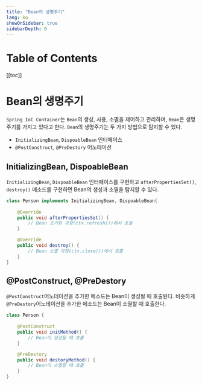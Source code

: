 ```yaml
---
title: "Bean의 생명주기"
lang: ko
showOnSidebar: true
sidebarDepth: 0
---
```


# Table of Contents
[[toc]]

# Bean의 생명주기
`Spring IoC Container`는 `Bean`의 생성, 사용, 소멸을 제어하고 관리하며, `Bean`은 생명주기를 가지고 있다고 한다. `Bean`의 생명주기는 두 가지 방법으로 탐지할 수 있다.

- `InitializingBean`, `DispoableBean` 인터페이스
- `@PostConstruct`, `@PreDestory` 어노테이션

## InitializingBean, DispoableBean
`InitializingBean`, `DispoableBean` 인터페이스를 구현하고 `afterPropertiesSet()`, `destroy()` 메소드를 구현하면 Bean의 생성과 소멸을 탐지할 수 있다.
``` java {1}
class Person implements InitializingBean, DispoableBean{
    
    @Override
    public void afterPropertiesSet() {
        // Bean 초기화 과정(ctx.refresh())에서 호출
    }

    @Override
    public void destroy() {
        // Bean 소멸 과정(ctx.close())에서 호출
    }		
}
```

## @PostConstruct, @PreDestory
`@PostConstruct`어노테이션을 추가한 메소드는 Bean이 생성될 때 호출된다. 비슷하게 `@PreDestory`어노테이션을 추가한 메소드는 Bean이 소멸할 때 호출한다.
``` java {3,8}
class Person {
    
    @PostConstruct
    public void initMethod() {
        // Bean이 생성될 때 호출
    }

    @PreDestory
    public void destoryMethod() {	
        // Bean이 소멸할 때 호출
    }
}
```